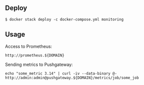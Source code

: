 ## Deploy

```
$ docker stack deploy -c docker-compose.yml monitoring
```

## Usage

Access to Prometheus:

```
http://prometheus.${DOMAIN}
```

Sending metrics to Pushgateway:

```
echo "some_metric 3.14" | curl -iv --data-binary @- http://admin:admin@pushgateway.${DOMAIN}/metrics/job/some_job
```
